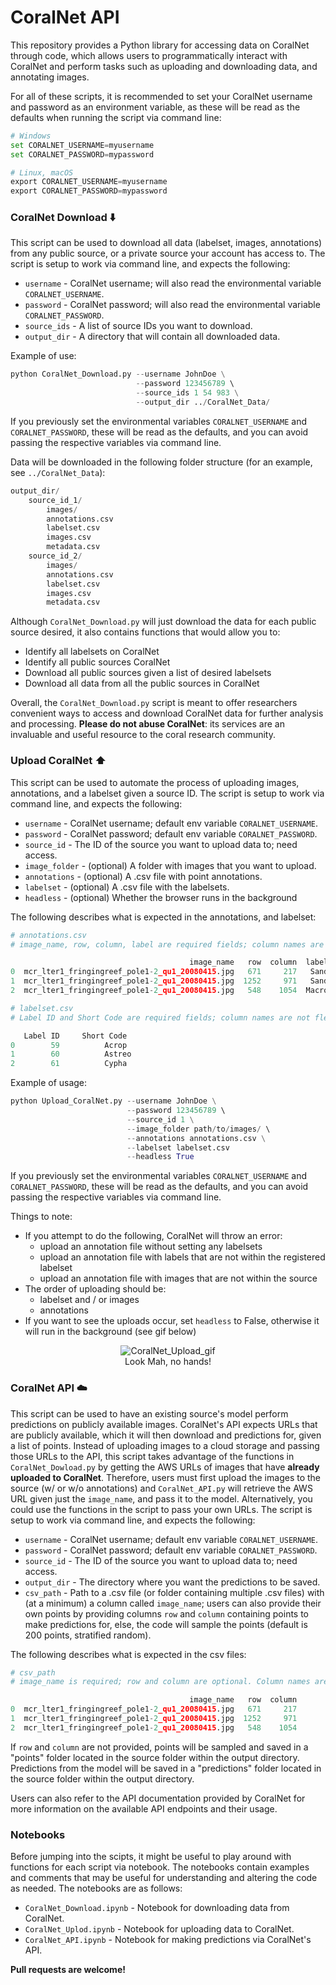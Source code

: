 # CoralNet API

This repository provides a Python library for accessing data on CoralNet 
through code, which allows users to programmatically interact with CoralNet and 
perform tasks such as uploading and downloading data, and annotating images.

For all of these scripts, it is recommended to set your CoralNet username and 
password as an environment variable, as these will be read as the defaults when 
running the script via command line:
```python
# Windows
set CORALNET_USERNAME=myusername
set CORALNET_PASSWORD=mypassword

# Linux, macOS
export CORALNET_USERNAME=myusername
export CORALNET_PASSWORD=mypassword
```

### CoralNet Download ⬇️

This script can be used to download all data (labelset, images, annotations) 
from any public source, or a private source your account has access to. The 
script is setup to work via command line, and 
expects the following:
- `username` - CoralNet username; will also read the environmental 
  variable `CORALNET_USERNAME`.
- `password` - CoralNet password; will also read the environmental variable 
  `CORALNET_PASSWORD`.
- `source_ids` - A list of source IDs you want to download.
- `output_dir` - A directory that will contain all downloaded data.

Example of use:
```python 
python CoralNet_Download.py --username JohnDoe \
                            --password 123456789 \ 
                            --source_ids 1 54 983 \
                            --output_dir ../CoralNet_Data/
```

If you previously set the environmental variables `CORALNET_USERNAME` and 
`CORALNET_PASSWORD`, these will be read as the defaults, and you can avoid 
passing the respective variables via command line.

Data will be downloaded in the following folder structure (for an example, 
see `../CoralNet_Data`):
```python
output_dir/
    source_id_1/
        images/
        annotations.csv
        labelset.csv
        images.csv
        metadata.csv
    source_id_2/
        images/
        annotations.csv
        labelset.csv
        images.csv
        metadata.csv
```
Although `CoralNet_Download.py` will just download the data for each public 
source desired, it also contains functions that would allow you to:
- Identify all labelsets on CoralNet
- Identify all public sources CoralNet
- Download all public sources given a list of desired labelsets 
- Download all data from all the public sources in CoralNet

Overall, the `CoralNet_Download.py` script is meant to offer researchers 
convenient ways to access and download CoralNet data for further analysis and 
processing. **Please do not abuse CoralNet**: its services are an invaluable 
and useful resource to the coral research community.

### Upload CoralNet ⬆️

This script can be used to automate the process of uploading images, 
annotations, and a labelset given a source ID. The script is setup to work via 
command line, and expects the following:
- `username` - CoralNet username; default env variable `CORALNET_USERNAME`.
- `password` - CoralNet password; default env variable `CORALNET_PASSWORD`.
- `source_id` - The ID of the source you want to upload data to; need access.
- `image_folder` - (optional) A folder with images that you want to upload.
- `annotations` - (optional) A .csv file with point annotations.
- `labelset` - (optional) A .csv file with the labelsets.
- `headless` - (optional) Whether the browser runs in the background

The following describes what is expected in the annotations, and labelset:

```python
# annotations.csv
# image_name, row, column, label are required fields; column names are flexible

                                        image_name   row  column  label
0  mcr_lter1_fringingreef_pole1-2_qu1_20080415.jpg   671     217   Sand
1  mcr_lter1_fringingreef_pole1-2_qu1_20080415.jpg  1252     971   Sand
2  mcr_lter1_fringingreef_pole1-2_qu1_20080415.jpg   548    1054  Macro
```

```python
# labelset.csv
# Label ID and Short Code are required fields; column names are not flexible

   Label ID     Short Code 
0        59          Acrop        
1        60          Astreo        
2        61          Cypha        
```

Example of usage:
```python 
python Upload_CoralNet.py --username JohnDoe \
                          --password 123456789 \ 
                          --source_id 1 \
                          --image_folder path/to/images/ \ 
                          --annotations annotations.csv \
                          --labelset labelset.csv
                          --headless True
```

If you previously set the environmental variables `CORALNET_USERNAME` and 
`CORALNET_PASSWORD`, these will be read as the defaults, and you can avoid 
passing the respective variables via command line.

Things to note:
- If you attempt to do the following, CoralNet will throw an error:
  - upload an annotation file without setting any labelsets
  - upload an annotation file with labels that are not within the 
    registered labelset
  - upload an annotation file with images that are not within the source
- The order of uploading should be:
  - labelset and / or images
  - annotations
- If you want to see the uploads occur, set `headless` to False, otherwise 
  it will run in the background (see gif below)

<p align="center">
  <img src="./Figures/CoralNet_Upload.gif" alt="CoralNet_Upload_gif">
  <br>Look Mah, no hands!
</p>


### CoralNet API ☁️

This script can be used to have an existing source's model perform predictions 
on publicly available images. CoralNet's API expects URLs that are 
publicly available, which it will then download and predictions for, given a
list of points. Instead of uploading images to a cloud storage and 
passing those URLs to the API, this script takes advantage of the 
functions in `CoralNet_Dowload.py` by getting the AWS URLs of images 
that have **already uploaded to CoralNet**. Therefore, users must first upload 
the images to the source (w/ or w/o annotations) and `CoralNet_API.py` will 
retrieve the AWS URL given just the `image_name`, and pass it to the model. 
Alternatively, you could use the functions in the script to pass your own URLs.
The script is setup to work via command line, and expects the following:
- `username` - CoralNet username; default env variable `CORALNET_USERNAME`.
- `password` - CoralNet password; default env variable `CORALNET_PASSWORD`.
- `source_id` - The ID of the source you want to upload data to; need access.
- `output_dir` - The directory where you want the predictions to be saved.
- `csv_path` - Path to a .csv file (or folder containing multiple .csv files) 
  with (at a minimum) a column called `image_name`; users can also provide 
  their own points by providing columns `row` and `column` containing 
  points to make predictions for, else, the code will sample the points
  (default is 200 points, stratified random).

The following describes what is expected in the csv files:
```python
# csv_path
# image_name is required; row and column are optional. Column names are flexible

                                        image_name   row  column  
0  mcr_lter1_fringingreef_pole1-2_qu1_20080415.jpg   671     217   
1  mcr_lter1_fringingreef_pole1-2_qu1_20080415.jpg  1252     971   
2  mcr_lter1_fringingreef_pole1-2_qu1_20080415.jpg   548    1054  
```

If `row` and `column` are not provided, points will be sampled and saved in 
a "points" folder located in the source folder within the output directory. 
Predictions from the model will be saved in a "predictions" folder located
in the source folder within the output directory.

Users can also refer to the API documentation provided by CoralNet for more 
information on the available API endpoints and their usage.


### Notebooks

Before jumping into the scipts, it might be useful to play around with 
functions for each script via notebook. The notebooks contain examples and 
comments that may be useful for understanding and altering the code as 
needed. The notebooks are as follows:
- `CoralNet_Download.ipynb` - Notebook for downloading data from CoralNet.
- `CoralNet_Uplod.ipynb` - Notebook for uploading data to CoralNet.
- `CoralNet_API.ipynb` - Notebook for making predictions via CoralNet's API.

**Pull requests are welcome!**